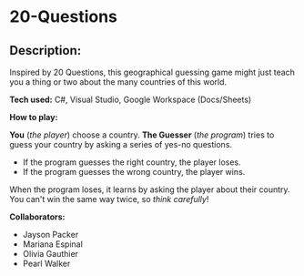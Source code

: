 # 20-Questions

## Description:

Inspired by 20 Questions, this geographical guessing game might just teach you a thing or two about the many countries of this world.

**Tech used:** C#, Visual Studio, Google Workspace (Docs/Sheets)

**How to play:**

**You** (*the player*) choose a country.
**The Guesser** (*the program*) tries to guess your country by asking a series of yes-no questions.
  - If the program guesses the right country, the player loses. 
  - If the program guesses the wrong country, the player wins.

When the program loses, it learns by asking the player about their country. You can't win the same way twice, so *think carefully*!

**Collaborators:**
  - Jayson Packer
  - Mariana Espinal
  - Olivia Gauthier
  - Pearl Walker